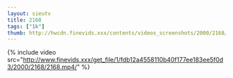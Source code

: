 ```yaml
--- 
layout: sieutv
title: 2168
tags: ["1k"]
thumb: http://hwcdn.finevids.xxx/contents/videos_screenshots/2000/2168/preview.mp4.jpg
---
```

{% include video src="http://www.finevids.xxx/get_file/1/fdb12a4558110b40f177ee183ee5f0d3/2000/2168/2168.mp4/" %} 
